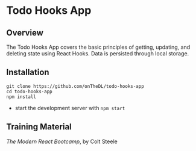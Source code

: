 # Todo Hooks App

## Overview

The Todo Hooks App covers the basic principles of getting, updating, and deleting state using React Hooks. Data is persisted through local storage.

## Installation
```
git clone https://github.com/onTheDL/todo-hooks-app
cd todo-hooks-app
npm install
```

* start the development server with `npm start`

## Training Material

*The Modern React Bootcamp*, by Colt Steele